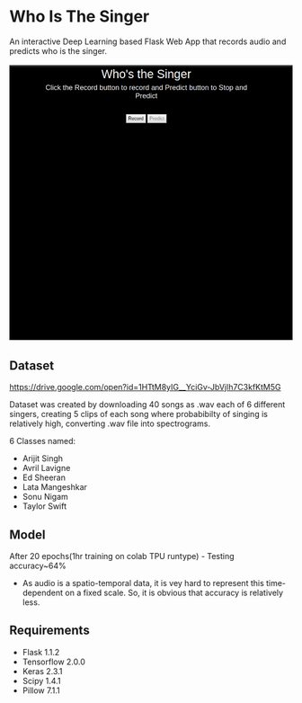 # Who Is The Singer
An interactive Deep Learning based Flask Web App that records audio and predicts who is the singer.

![alt_text](https://github.com/Goshikhar23/who-is-the-singer/blob/master/files/home.png)


## Dataset
https://drive.google.com/open?id=1HTtM8yIG__YciGv-JbVjlh7C3kfKtM5G

Dataset was created by downloading 40 songs as .wav each of 6 different singers, creating 5 clips of each song where probabibilty of singing is relatively high, converting .wav file into spectrograms.

6 Classes named:
* Arijit Singh 
* Avril Lavigne
* Ed Sheeran
* Lata Mangeshkar
* Sonu Nigam
* Taylor Swift

## Model
After 20 epochs(1hr training on colab TPU runtype) -  Testing accuracy~64%
* As audio is a spatio-temporal data, it is vey hard to represent this time-dependent on a fixed scale. So, it is obvious that accuracy is relatively less.

## Requirements
* Flask 1.1.2
* Tensorflow 2.0.0
* Keras 2.3.1
* Scipy 1.4.1
* Pillow 7.1.1

